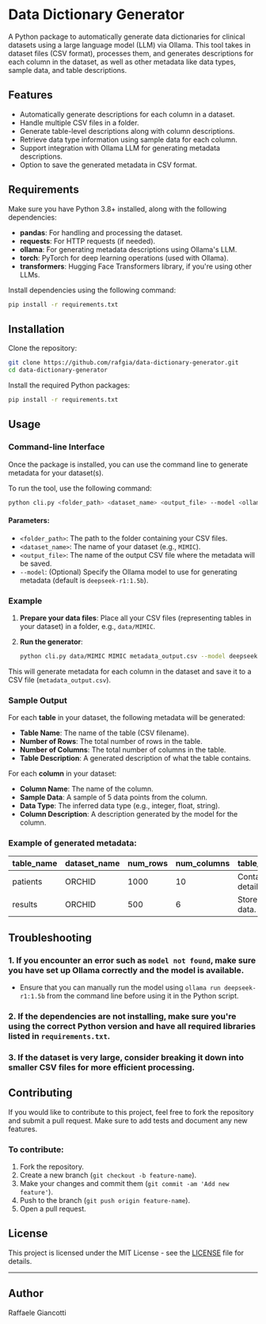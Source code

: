 # Data Dictionary Generator

A Python package to automatically generate data dictionaries for clinical datasets using a large language model (LLM) via Ollama. This tool takes in dataset files (CSV format), processes them, and generates descriptions for each column in the dataset, as well as other metadata like data types, sample data, and table descriptions.

## Features
- Automatically generate descriptions for each column in a dataset.
- Handle multiple CSV files in a folder.
- Generate table-level descriptions along with column descriptions.
- Retrieve data type information using sample data for each column.
- Support integration with Ollama LLM for generating metadata descriptions.
- Option to save the generated metadata in CSV format.

## Requirements

Make sure you have Python 3.8+ installed, along with the following dependencies:

- **pandas**: For handling and processing the dataset.
- **requests**: For HTTP requests (if needed).
- **ollama**: For generating metadata descriptions using Ollama's LLM.
- **torch**: PyTorch for deep learning operations (used with Ollama).
- **transformers**: Hugging Face Transformers library, if you're using other LLMs.

Install dependencies using the following command:
```bash
pip install -r requirements.txt
```

## Installation

Clone the repository:

```bash
git clone https://github.com/rafgia/data-dictionary-generator.git
cd data-dictionary-generator
```

Install the required Python packages:

```bash
pip install -r requirements.txt
```

## Usage

### Command-line Interface

Once the package is installed, you can use the command line to generate metadata for your dataset(s).

To run the tool, use the following command:

```bash
python cli.py <folder_path> <dataset_name> <output_file> --model <ollama_model>
```

#### Parameters:
- `<folder_path>`: The path to the folder containing your CSV files.
- `<dataset_name>`: The name of your dataset (e.g., `MIMIC`).
- `<output_file>`: The name of the output CSV file where the metadata will be saved.
- `--model`: (Optional) Specify the Ollama model to use for generating metadata (default is `deepseek-r1:1.5b`).

### Example

1. **Prepare your data files**:
   Place all your CSV files (representing tables in your dataset) in a folder, e.g., `data/MIMIC`.

2. **Run the generator**:

   ```bash
   python cli.py data/MIMIC MIMIC metadata_output.csv --model deepseek-r1:1.5b
   ```

This will generate metadata for each column in the dataset and save it to a CSV file (`metadata_output.csv`).

### Sample Output

For each **table** in your dataset, the following metadata will be generated:
- **Table Name**: The name of the table (CSV filename).
- **Number of Rows**: The total number of rows in the table.
- **Number of Columns**: The total number of columns in the table.
- **Table Description**: A generated description of what the table contains.

For each **column** in your dataset:
- **Column Name**: The name of the column.
- **Sample Data**: A sample of 5 data points from the column.
- **Data Type**: The inferred data type (e.g., integer, float, string).
- **Column Description**: A description generated by the model for the column.

### Example of generated metadata:

| table_name | dataset_name | num_rows | num_columns | table_description         | column_name | sample_data       | data_type | column_description           |
|------------|--------------|----------|-------------|---------------------------|-------------|-------------------|-----------|------------------------------|
| patients   | ORCHID       | 1000     | 10          | Contains patient details.  | age        | [45, 60, 50, ...] | integer   | Age of the patient in years. |
| results    | ORCHID       | 500      | 6           | Stores test result data.   | result     | [positive, ...]   | string    | The result of the test.      |


## Troubleshooting

### 1. If you encounter an error such as `model not found`, make sure you have set up Ollama correctly and the model is available.
   - Ensure that you can manually run the model using `ollama run deepseek-r1:1.5b` from the command line before using it in the Python script.

### 2. If the dependencies are not installing, make sure you're using the correct Python version and have all required libraries listed in `requirements.txt`.

### 3. If the dataset is very large, consider breaking it down into smaller CSV files for more efficient processing.

## Contributing

If you would like to contribute to this project, feel free to fork the repository and submit a pull request. Make sure to add tests and document any new features.

### To contribute:
1. Fork the repository.
2. Create a new branch (`git checkout -b feature-name`).
3. Make your changes and commit them (`git commit -am 'Add new feature'`).
4. Push to the branch (`git push origin feature-name`).
5. Open a pull request.

## License

This project is licensed under the MIT License - see the [LICENSE](LICENSE) file for details.

---

## Author

Raffaele Giancotti